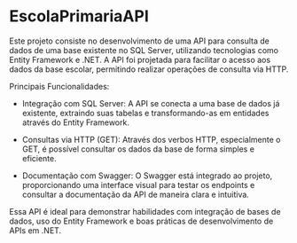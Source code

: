 # EscolaPrimariaAPI

Este projeto consiste no desenvolvimento de uma API para consulta de dados de uma base existente no SQL Server, utilizando tecnologias como Entity Framework e .NET. A API foi projetada para facilitar o acesso aos dados da base escolar, permitindo realizar operações de consulta via HTTP.

Principais Funcionalidades:

- Integração com SQL Server: A API se conecta a uma base de dados já existente, extraindo suas tabelas e transformando-as em entidades através do Entity Framework.

- Consultas via HTTP (GET): Através dos verbos HTTP, especialmente o GET, é possível consultar os dados da base de forma simples e eficiente.

- Documentação com Swagger: O Swagger está integrado ao projeto, proporcionando uma interface visual para testar os endpoints e consultar a documentação da API de maneira clara e intuitiva.

Essa API é ideal para demonstrar habilidades com integração de bases de dados, uso do Entity Framework e boas práticas de desenvolvimento de APIs em .NET.
